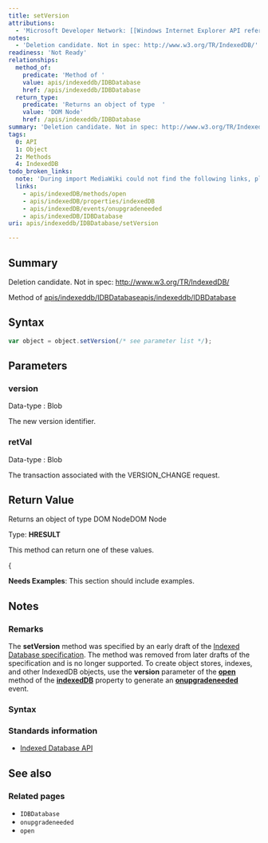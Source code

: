 ```yaml
---
title: setVersion
attributions:
  - 'Microsoft Developer Network: [[Windows Internet Explorer API reference](http://msdn.microsoft.com/en-us/library/ie/hh828809%28v=vs.85%29.aspx) Article]'
notes:
  - 'Deletion candidate. Not in spec: http://www.w3.org/TR/IndexedDB/'
readiness: 'Not Ready'
relationships:
  method_of:
    predicate: 'Method of '
    value: apis/indexeddb/IDBDatabase
    href: /apis/indexeddb/IDBDatabase
  return_type:
    predicate: 'Returns an object of type  '
    value: 'DOM Node'
    href: /apis/indexeddb/IDBDatabase
summary: 'Deletion candidate. Not in spec: http://www.w3.org/TR/IndexedDB/'
tags:
  0: API
  1: Object
  2: Methods
  4: IndexedDB
todo_broken_links:
  note: 'During import MediaWiki could not find the following links, please fix and adjust this list.'
  links:
    - apis/indexedDB/methods/open
    - apis/indexedDB/properties/indexedDB
    - apis/indexedDB/events/onupgradeneeded
    - apis/indexedDB/IDBDatabase
uri: apis/indexeddb/IDBDatabase/setVersion

---
```

## Summary

Deletion candidate. Not in spec: http://www.w3.org/TR/IndexedDB/

Method of [apis/indexeddb/IDBDatabase](/apis/indexeddb/IDBDatabase)[apis/indexeddb/IDBDatabase](/apis/indexeddb/IDBDatabase)

## Syntax

``` js
var object = object.setVersion(/* see parameter list */);
```

## Parameters

### version

 Data-type
:   Blob

 The new version identifier.

### retVal

 Data-type
:   Blob

 The transaction associated with the VERSION\_CHANGE request.

## Return Value

Returns an object of type DOM NodeDOM Node

Type: **HRESULT**

This method can return one of these values.

{

**Needs Examples**: This section should include examples.

## Notes

### Remarks

The **setVersion** method was specified by an early draft of the [Indexed Database specification](http://go.microsoft.com/fwlink/p/?LinkID=224519). The method was removed from later drafts of the specification and is no longer supported. To create object stores, indexes, and other IndexedDB objects, use the **version** parameter of the [**open**](/w/index.php?title=apis/indexedDB/methods/open&action=edit&redlink=1) method of the [**indexedDB**](/w/index.php?title=apis/indexedDB/properties/indexedDB&action=edit&redlink=1) property to generate an [**onupgradeneeded**](/w/index.php?title=apis/indexedDB/events/onupgradeneeded&action=edit&redlink=1) event.

### Syntax

### Standards information

-   [Indexed Database API](http://go.microsoft.com/fwlink/p/?LinkId=224519)

## See also

### Related pages

-   `IDBDatabase`
-   `onupgradeneeded`
-   `open`
